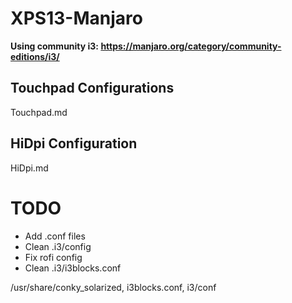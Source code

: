 # XPS13-Manjaro
**Using community i3: https://manjaro.org/category/community-editions/i3/**

## Touchpad Configurations
Touchpad.md

## HiDpi Configuration
HiDpi.md


# TODO
- Add .conf files
- Clean .i3/config
- Fix rofi config
- Clean .i3/i3blocks.conf


/usr/share/conky_solarized, i3blocks.conf, i3/conf
